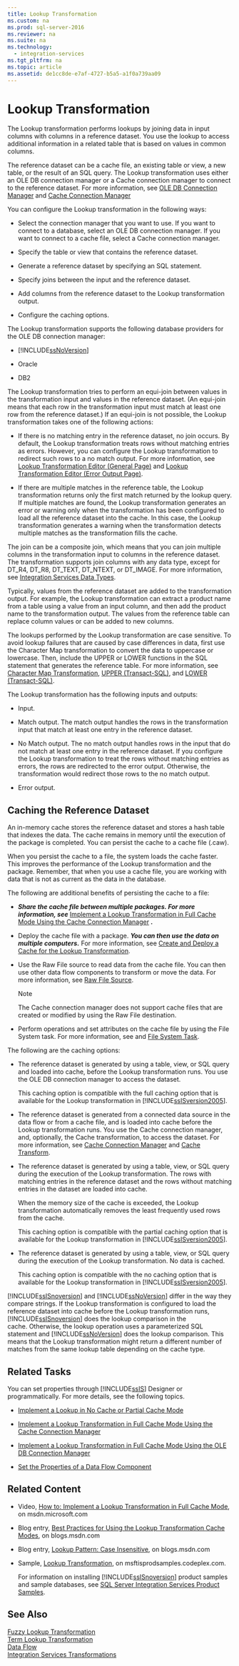 ```yaml
---
title: Lookup Transformation
ms.custom: na
ms.prod: sql-server-2016
ms.reviewer: na
ms.suite: na
ms.technology: 
  - integration-services
ms.tgt_pltfrm: na
ms.topic: article
ms.assetid: de1cc8de-e7af-4727-b5a5-a1f0a739aa09
---
```

# Lookup Transformation
  The Lookup transformation performs lookups by joining data in input columns with columns in a reference dataset. You use the lookup to access additional information in a related table that is based on values in common columns.  
  
 The reference dataset can be a cache file, an existing table or view, a new table, or the result of an SQL query. The Lookup transformation uses either an OLE DB connection manager or a Cache connection manager to connect to the reference dataset. For more information, see [OLE DB Connection Manager](../../Topics/TopicNameNotContainA/OLE-DB-Connection-Manager.md) and [Cache Connection Manager](../../Topics/TopicNameNotContainA/Cache-Connection-Manager.md)  
  
 You can configure the Lookup transformation in the following ways:  
  
-   Select the connection manager that you want to use. If you want to connect to a database, select an OLE DB connection manager. If you want to connect to a cache file, select a Cache connection manager.  
  
-   Specify the table or view that contains the reference dataset.  
  
-   Generate a reference dataset by specifying an SQL statement.  
  
-   Specify joins between the input and the reference dataset.  
  
-   Add columns from the reference dataset to the Lookup transformation output.  
  
-   Configure the caching options.  
  
 The Lookup transformation supports the following database providers for the OLE DB connection manager:  
  
-   [!INCLUDE[ssNoVersion](../../Token/Other/ssNoVersion_md.md)]  
  
-   Oracle  
  
-   DB2  
  
 The Lookup transformation tries to perform an equi\-join between values in the transformation input and values in the reference dataset. \(An equi\-join means that each row in the transformation input must match at least one row from the reference dataset.\) If an equi\-join is not possible, the Lookup transformation takes one of the following actions:  
  
-   If there is no matching entry in the reference dataset, no join occurs. By default, the Lookup transformation treats rows without matching entries as errors. However, you can configure the Lookup transformation to redirect such rows to a no match output. For more information, see [Lookup Transformation Editor &#40;General Page&#41;](../../Topics/TopicNameNotContainA/Lookup-Transformation-Editor--General-Page-.md) and [Lookup Transformation Editor &#40;Error Output Page&#41;](../../Topics/TopicNameNotContainA/Lookup-Transformation-Editor--Error-Output-Page-.md).  
  
-   If there are multiple matches in the reference table, the Lookup transformation returns only the first match returned by the lookup query. If multiple matches are found, the Lookup transformation generates an error or warning only when the transformation has been configured to load all the reference dataset into the cache. In this case, the Lookup transformation generates a warning when the transformation detects multiple matches as the transformation fills the cache.  
  
 The join can be a composite join, which means that you can join multiple columns in the transformation input to columns in the reference dataset. The transformation supports join columns with any data type, except for DT\_R4, DT\_R8, DT\_TEXT, DT\_NTEXT, or DT\_IMAGE. For more information, see [Integration Services Data Types](../../Topics/TopicNameNotContainA/Integration-Services-Data-Types.md).  
  
 Typically, values from the reference dataset are added to the transformation output. For example, the Lookup transformation can extract a product name from a table using a value from an input column, and then add the product name to the transformation output. The values from the reference table can replace column values or can be added to new columns.  
  
 The lookups performed by the Lookup transformation are case sensitive. To avoid lookup failures that are caused by case differences in data, first use the Character Map transformation to convert the data to uppercase or lowercase. Then, include the UPPER or LOWER functions in the SQL statement that generates the reference table. For more information, see [Character Map Transformation](../../Topics/TopicNameNotContainA/Character-Map-Transformation.md), [UPPER &#40;Transact-SQL&#41;](../Topic/UPPER%20\(Transact-SQL\).md), and [LOWER &#40;Transact-SQL&#41;](../Topic/LOWER%20\(Transact-SQL\).md).  
  
 The Lookup transformation has the following inputs and outputs:  
  
-   Input.  
  
-   Match output. The match output handles the rows in the transformation input that match at least one entry in the reference dataset.  
  
-   No Match output. The no match output handles rows in the input that do not match at least one entry in the reference dataset. If you configure the Lookup transformation to treat the rows without matching entries as errors, the rows are redirected to the error output. Otherwise, the transformation would redirect those rows to the no match output.  
  
-   Error output.  
  
## Caching the Reference Dataset  
 An in\-memory cache stores the reference dataset and stores a hash table that indexes the data. The cache remains in memory until the execution of the package is completed. You can persist the cache to a cache file \(.caw\).  
  
 When you persist the cache to a file, the system loads the cache faster. This improves the performance of the Lookup transformation and the package. Remember, that when you use a cache file, you are working with data that is not as current as the data in the database.  
  
 The following are additional benefits of persisting the cache to a file:  
  
-   ***Share the cache file between multiple packages. For more information, see***  [Implement a Lookup Transformation in Full Cache Mode Using the Cache Connection Manager](../../Topics/TopicNameContainA/Implement-a-Lookup-Transformation-in-Full-Cache-Mode-Using-the-Cache-Connection-Manager.md)  ***.***  
  
-   Deploy the cache file with a package. ***You can then use the data on multiple computers.*** For more information, see [Create and Deploy a Cache for the Lookup Transformation](../../Topics/TopicNameContainA/Create-and-Deploy-a-Cache-for-the-Lookup-Transformation.md).  
  
-   Use the Raw File source to read data from the cache file. You can then use other data flow components to transform or move the data. For more information, see [Raw File Source](../../Topics/TopicNameNotContainA/Raw-File-Source.md).  
  
    > [!NOTE]  
    >  The Cache connection manager does not support cache files that are created or modified by using the Raw File destination.  
  
-   Perform operations and set attributes on the cache file by using the File System task. For more information, see and [File System Task](../../Topics/TopicNameNotContainA/File-System-Task.md).  
  
 The following are the caching options:  
  
-   The reference dataset is generated by using a table, view, or SQL query and loaded into cache, before the Lookup transformation runs. You use the OLE DB connection manager to access the dataset.  
  
     This caching option is compatible with the full caching option that is available for the Lookup transformation in [!INCLUDE[ssISversion2005](../../Token/Other/ssISversion2005_md.md)].  
  
-   The reference dataset is generated from a connected data source in the data flow or from a cache file, and is loaded into cache before the Lookup transformation runs. You use the Cache connection manager, and, optionally, the Cache transformation, to access the dataset. For more information, see [Cache Connection Manager](../../Topics/TopicNameNotContainA/Cache-Connection-Manager.md) and [Cache Transform](../../Topics/TopicNameNotContainA/Cache-Transform.md).  
  
-   The reference dataset is generated by using a table, view, or SQL query during the execution of the Lookup transformation. The rows with matching entries in the reference dataset and the rows without matching entries in the dataset are loaded into cache.  
  
     When the memory size of the cache is exceeded, the Lookup transformation automatically removes the least frequently used rows from the cache.  
  
     This caching option is compatible with the partial caching option that is available for the Lookup transformation in [!INCLUDE[ssISversion2005](../../Token/Other/ssISversion2005_md.md)].  
  
-   The reference dataset is generated by using a table, view, or SQL query during the execution of the Lookup transformation. No data is cached.  
  
     This caching option is compatible with the no caching option that is available for the Lookup transformation in [!INCLUDE[ssISversion2005](../../Token/Other/ssISversion2005_md.md)].  
  
 [!INCLUDE[ssISnoversion](../../Token/Other/ssISnoversion_md.md)] and [!INCLUDE[ssNoVersion](../../Token/Other/ssNoVersion_md.md)] differ in the way they compare strings. If the Lookup transformation is configured to load the reference dataset into cache before the Lookup transformation runs, [!INCLUDE[ssISnoversion](../../Token/Other/ssISnoversion_md.md)] does the lookup comparison in the cache. Otherwise, the lookup operation uses a parameterized SQL statement and [!INCLUDE[ssNoVersion](../../Token/Other/ssNoVersion_md.md)] does the lookup comparison. This means that the Lookup transformation might return a different number of matches from the same lookup table depending on the cache type.  
  
## Related Tasks  
 You can set properties through [!INCLUDE[ssIS](../../Token/Other/ssIS_md.md)] Designer or programmatically. For more details, see the following topics.  
  
-   [Implement a Lookup in No Cache or Partial Cache Mode](../../Topics/TopicNameContainA/Implement-a-Lookup-in-No-Cache-or-Partial-Cache-Mode.md)  
  
-   [Implement a Lookup Transformation in Full Cache Mode Using the Cache Connection Manager](../../Topics/TopicNameContainA/Implement-a-Lookup-Transformation-in-Full-Cache-Mode-Using-the-Cache-Connection-Manager.md)  
  
-   [Implement a Lookup Transformation in Full Cache Mode Using the OLE DB Connection Manager](../../Topics/TopicNameContainA/Implement-a-Lookup-Transformation-in-Full-Cache-Mode-Using-the-OLE-DB-Connection-Manager.md)  
  
-   [Set the Properties of a Data Flow Component](../../Topics/TopicNameContainA/Set-the-Properties-of-a-Data-Flow-Component.md)  
  
## Related Content  
  
-   Video, [How to: Implement a Lookup Transformation in Full Cache Mode](http://go.microsoft.com/fwlink/?LinkId=131031), on msdn.microsoft.com  
  
-   Blog entry, [Best Practices for Using the Lookup Transformation Cache Modes](http://go.microsoft.com/fwlink/?LinkId=146623), on blogs.msdn.com  
  
-   Blog entry, [Lookup Pattern: Case Insensitive](http://go.microsoft.com/fwlink/?LinkId=157782), on blogs.msdn.com  
  
-   Sample, [Lookup Transformation](http://go.microsoft.com/fwlink/?LinkId=267528), on msftisprodsamples.codeplex.com.  
  
     For information on installing [!INCLUDE[ssISnoversion](../../Token/Other/ssISnoversion_md.md)] product samples and sample databases, see [SQL Server Integration Services Product Samples](http://go.microsoft.com/fwlink/?LinkId=267527).  
  
## See Also  
 [Fuzzy Lookup Transformation](../../Topics/TopicNameNotContainA/Fuzzy-Lookup-Transformation.md)   
 [Term Lookup Transformation](../../Topics/TopicNameNotContainA/Term-Lookup-Transformation.md)   
 [Data Flow](../../Topics/TopicNameNotContainA/Data-Flow.md)   
 [Integration Services Transformations](../../Topics/TopicNameNotContainA/Integration-Services-Transformations.md)  
  
  